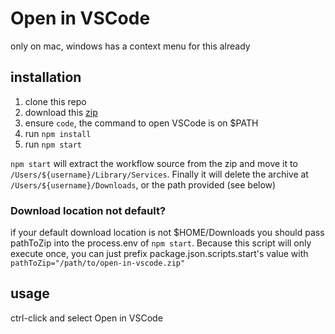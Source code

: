 
# Open in VSCode

only on mac, windows has a context menu for this already


## installation

1) clone this repo
2) download this [zip](https://serveon.site/open-in-vscode-workflow.zip)
3) ensure `code`, the command to open VSCode is on $PATH
4) run `npm install`
5) run `npm start`

`npm start` will extract the workflow source from the zip and move it to `/Users/${username}/Library/Services`. Finally it will delete the archive at `/Users/${username}/Downloads`, or the path provided (see below)

### Download location not default?

if your default download location is not $HOME/Downloads you should pass pathToZip into the process.env of `npm start`.
Because this script will only execute once, you can just prefix package.json.scripts.start's value with `pathToZip="/path/to/open-in-vscode.zip"`

## usage
ctrl-click and select Open in VSCode